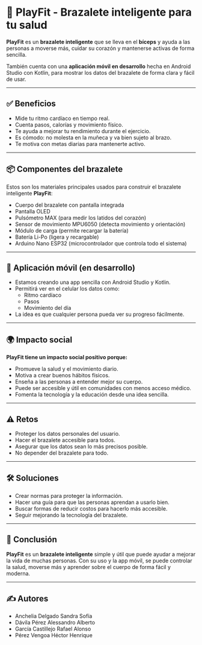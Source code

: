 # 💪 PlayFit - Brazalete inteligente para tu salud

**PlayFit** es un **brazalete inteligente** que se lleva en el **bíceps** y ayuda a las personas a moverse más, cuidar su corazón y mantenerse activas de forma sencilla.

También cuenta con una **aplicación móvil en desarrollo** hecha en Android Studio con Kotlin, para mostrar los datos del brazalete de forma clara y fácil de usar.

---

## ✅ Beneficios

- Mide tu ritmo cardíaco en tiempo real.
- Cuenta pasos, calorías y movimiento físico.
- Te ayuda a mejorar tu rendimiento durante el ejercicio.
- Es cómodo: no molesta en la muñeca y va bien sujeto al brazo.
- Te motiva con metas diarias para mantenerte activo.

---

## 📦 Componentes del brazalete

Estos son los materiales principales usados para construir el brazalete inteligente **PlayFit**:

- Cuerpo del brazalete con pantalla integrada  
- Pantalla OLED  
- Pulsómetro MAX (para medir los latidos del corazón)  
- Sensor de movimiento MPU6050 (detecta movimiento y orientación)  
- Módulo de carga (permite recargar la batería)  
- Batería Li-Po (ligera y recargable)  
- Arduino Nano ESP32 (microcontrolador que controla todo el sistema)  

---

## 📱 Aplicación móvil (en desarrollo)

- Estamos creando una app sencilla con Android Studio y Kotlin.
- Permitirá ver en el celular los datos como:
  - Ritmo cardíaco
  - Pasos
  - Movimiento del día
- La idea es que cualquier persona pueda ver su progreso fácilmente.

---

## 🌍 Impacto social

**PlayFit tiene un impacto social positivo porque:**

- Promueve la salud y el movimiento diario.
- Motiva a crear buenos hábitos físicos.
- Enseña a las personas a entender mejor su cuerpo.
- Puede ser accesible y útil en comunidades con menos acceso médico.
- Fomenta la tecnología y la educación desde una idea sencilla.

---

## ⚠️ Retos

- Proteger los datos personales del usuario.
- Hacer el brazalete accesible para todos.
- Asegurar que los datos sean lo más precisos posible.
- No depender del brazalete para todo.

---

## 🛠️ Soluciones

- Crear normas para proteger la información.
- Hacer una guía para que las personas aprendan a usarlo bien.
- Buscar formas de reducir costos para hacerlo más accesible.
- Seguir mejorando la tecnología del brazalete.

---

## 📌 Conclusión

**PlayFit** es un **brazalete inteligente** simple y útil que puede ayudar a mejorar la vida de muchas personas. Con su uso y la app móvil, se puede controlar la salud, moverse más y aprender sobre el cuerpo de forma fácil y moderna.

---

## ✍️ Autores

- Anchelia Delgado Sandra Sofía  
- Dávila Pérez Alessandro Alberto  
- García Castillejo Rafael Alonso  
- Pérez Vengoa Héctor Henrique  
